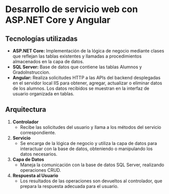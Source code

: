 # Desarrollo de servicio web con ASP.NET Core y Angular

## Tecnologías utilizadas
- **ASP.NET Core:** Implementación de la lógica de negocio mediante clases que reflejan las tablas existentes y llamadas a procedimientos almacenados en la capa de datos.
- **SQL Server:** Base de datos que contiene las tablas Alumnos y GradoInstruccion.
- **Angular:** Realiza solicitudes HTTP a las APIs del backend desplegadas en el servidor local IIS para obtener, agregar, actualizar o eliminar datos de los alumnos. Los datos recibidos se muestran en la interfaz de usuario organizada en tablas.

## Arquitectura
1. **Controlador**
   - Recibe las solicitudes del usuario y llama a los métodos del servicio correspondiente.
2. **Servicio**
   - Se encarga de la lógica de negocio y utiliza la capa de datos para interactuar con la base de datos, obteniendo o manipulando los datos necesarios.
3. **Capa de Datos**
   - Maneja la comunicación con la base de datos SQL Server, realizando operaciones CRUD.
4. **Respuesta al Usuario**
   - Los resultados de las operaciones son devueltos al controlador, que prepara la respuesta adecuada para el usuario.
